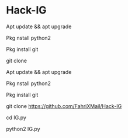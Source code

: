 # Hack-IG
Apt update && apt upgrade

Pkg nstall python2

Pkg install git

git clone 

Apt update && apt upgrade

Pkg nstall python2

Pkg install git

git clone https://github.com/FahriXMail/Hack-IG

cd IG.py

python2 IG.py
